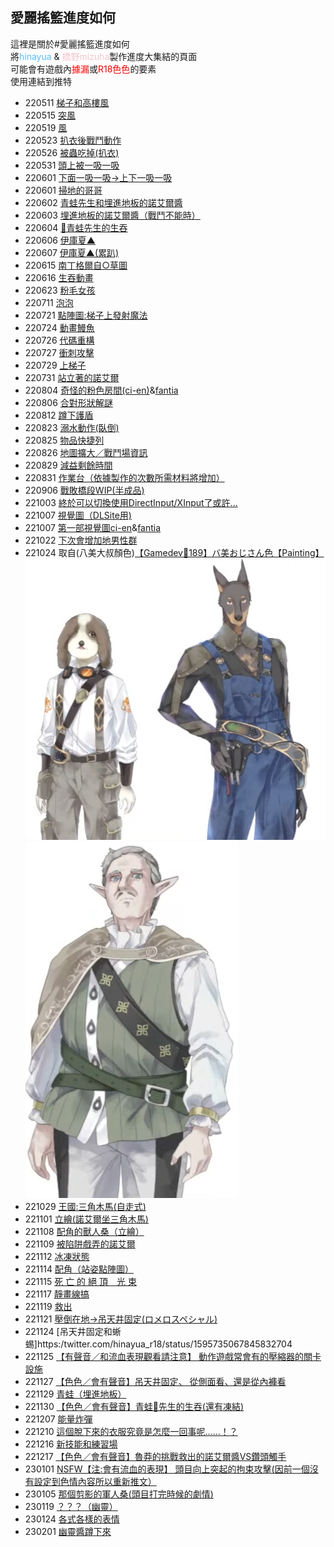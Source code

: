 <h2>愛麗搖籃進度如何</h2>

這裡是關於#愛麗搖籃進度如何<br>
將<font color=#56bcf9>hinayua</font> & <font color=#f6c5cb>橋野mizuha</font>製作進度大集結的頁面<br>
可能會有遊戲內<font color=red>據漏</font>或<font color=red>R18色色</font>的要素<br>
使用連結到推特

- 220511 [梯子和高樓風](https://twitter.com/HashinoMizuha/status/1524053857407741952)
- 220515 [突風](https://twitter.com/HashinoMizuha/status/1525508612336275456)
- 220519 [風](https://twitter.com/HashinoMizuha/status/1526962264971980800)
- 220523 [扒衣後戰鬥動作](https://twitter.com/hinayua_r18/status/1528700145696899076)
- 220526 [被蟲吃掉(扒衣)](https://twitter.com/hinayua_r18/status/1529715013594025984)
- 220531 [頭上被一吸一吸](https://twitter.com/hinayua_r18/status/1531548917888090112)
- 220601 [下面一吸一吸→上下一吸一吸](https://twitter.com/hinayua_r18/status/1531813127775326208)
- 220601 [掃地的哥哥](https://twitter.com/HashinoMizuha/status/1532000952890273792)
- 220602 [青蛙先生和埋進地板的諾艾爾醬](https://twitter.com/hinayua_r18/status/1532190117145628672)
- 220603 [埋進地板的諾艾爾醬（戰鬥不能時）](https://twitter.com/hinayua_r18/status/1532559558283251712)
- 220604 [🐸青蛙先生的生吞](https:/twitter.com/hinayua_r18/status/1532894344415711232)
- 220606 [伊庫夏▲](https://twitter.com/hinayua_r18/status/1533658760098349056)
- 220607 [伊庫夏▲(累趴)](https://twitter.com/hinayua_r18/status/1533956649492176901)
- 220615 [南丁格爾自○草圖](https://twitter.com/hinayua_r18/status/1537020364794245121)
- 220616 [生吞動畫](https://twitter.com/hinayua_r18/status/1537386866986872833)
- 220623 [粉毛女孩](https://twitter.com/hinayua_r18/status/1539960800034492416)
- 220711 [泡泡](https://twitter.com/hinayua_r18/status/1546175188274151425)
- 220721 [點陣圖:梯子上發射魔法](https://twitter.com/HashinoMizuha/status/1549792411592732672)
- 220724 [動畫鰻魚](https://twitter.com/hinayua_r18/status/1550874401901789184)
- 220726 [代碼重構](https://twitter.com/HashinoMizuha/status/1551583432656175104)
- 220727 [衝刺攻擊](https://twitter.com/HashinoMizuha/status/1551960777157775361)
- 220729 [上梯子](https://twitter.com/HashinoMizuha/status/1552697137292800000)
- 220731 [站立著的諾艾爾](https://twitter.com/HashinoMizuha/status/1553729154168008705)
- 220804 [奇怪的粉色房間(ci-en)](https://ci-en.dlsite.com/creator/12611/article/685357)&[fantia](https://fantia.jp/posts/1406133)
- 220806 [合對形狀解謎](https://twitter.com/HashinoMizuha/status/1555757542177128450)
- 220812 [蹲下護盾](https://twitter.com/HashinoMizuha/status/1557771568046313472)
- 220823 [溺水動作(臥倒)](https://twitter.com/hinayua_r18/status/1562069723084632064)
- 220825 [物品快捷列](https://twitter.com/hinayua_r18/status/1562756627144458242)
- 220826 [地圖擴大／戰鬥場資訊](https://twitter.com/HashinoMizuha/status/1563069542217031680)
- 220829 [減益剩餘時間](https://twitter.com/HashinoMizuha/status/1564224641597509633)
- 220831 [作業台（依據製作的次數所需材料將增加）](https://twitter.com/HashinoMizuha/status/1564910293217513473)
- 220906 [戰敗橋段WIP(半成品)](https://twitter.com/hinayua_r18/status/1566847414711255040)
- 221003 [終於可以切換使用DirectInput/XInput了或許...](https://twitter.com/HashinoMizuha/status/1576892314089234433)
- 221007 [視覺圖（DLSite用)](https://twitter.com/hinayua_r18/status/1578070679852703744)
- 221007 [第一部視覺圖ci-en](https://ci-en.dlsite.com/creator/12611/article/719262)&[fantia](https://fantia.jp/posts/1516468)
- 221022 [下次會增加地男性群](https://twitter.com/HashinoMizuha/status/1583490388626591745)
- 221024 取自(八美大叔顏色)[【Gamedev🌱189】バ美おじさん色【Painting】](https://www.youtube.com/watch?v=M6Gg7PBVo1I)<br>![Jyuujin](../../../assets/images/wiki/other/progress_rate/Jyuujin.png)<br>![kusoOyaji](../../../assets/images/wiki/other/progress_rate/kusoOyaji.png)
- 221029 [王國:三角木馬(自走式)](https://twitter.com/hinayua_r18/status/1586223442604744709)
- 221101 [立繪(諾艾爾坐三角木馬)](https://twitter.com/hinayua_r18/status/1587120586261954560)
- 221108 [配角的獸人桑（立繪）](https://twitter.com/HashinoMizuha/status/1589905333916696577)
- 221109 [被陷阱戲弄的諾艾爾](https://twitter.com/hinayua_r18/status/1590292969739153409)
- 221112 [冰凍狀態](https://twitter.com/hinayua_r18/status/1591340165465001987)
- 221114 [配角（站姿點陣圖）](https://twitter.com/HashinoMizuha/status/1591835185683009536)
- 221115 [死 亡 的 絕 頂　光 束](https://twitter.com/hinayua_r18/status/1592439476781215744)
- 221117 [靜畫線搞](https://twitter.com/HashinoMizuha/status/1592918840996163585)
- 221119 [救出](https://twitter.com/hinayua_r18/status/1593833879848497153)
- 221121 [壓倒在地→吊天井固定(ロメロスペシャル)](https://twitter.com/hinayua_r18/status/1594593016131493891)
- 221124 [吊天井固定和蜥蜴]https:/twitter.com/hinayua_r18/status/1595735067845832704
- 221125 [【有聲音／和流血表現觀看請注意】 動作遊戲常會有的壓縮器的關卡設施](https://twitter.com/hinayua_r18/status/1596111691666055171)
- 221127 [【色色／會有聲音】吊天井固定、 從側面看、還是從內褲看](https://twitter.com/hinayua_r18/status/1596773031887925248)
- 221129 [青蛙（埋進地板）](https://twitter.com/hinayua_r18/status/1597560822410399744)
- 221130 [【色色／會有聲音】青蛙🐸先生的生吞(還有凍結)](https://twitter.com/hinayua_r18/status/1597873678905397250)
- 221207 [能量炸彈](https://twitter.com/hinayua_r18/status/1600502466000605184)
- 221210 [這個脫下來的衣服究竟是怎麼一回事呢……！？](https://twitter.com/hinayua_r18/status/1601431562373197829)
- 221216 [新技能和練習場](https://twitter.com/HashinoMizuha/status/1603698771946536960)
- 221217 [【色色／會有聲音】魯莽的挑戰救出的諾艾爾醬VS鑽頭觸手](https://twitter.com/hinayua_r18/status/1604094115817586688)
- 230101 [NSFW【注:會有流血的表現】 頭目向上突起的拘束攻擊(因前一個沒有設定到色情內容所以重新推文）](https://twitter.com/hinayua_r18/status/1609515957449535488)
- 230105 [那個剪影的軍人桑(頭目打完時候的劇情)](https://twitter.com/HashinoMizuha/status/1610674474038472704)
- 230119 [？？？（幽靈）](https://twitter.com/HashinoMizuha/status/1615757387977330688)
- 230124 [各式各樣的表情](https://twitter.com/HashinoMizuha/status/161756282334493900)
- 230201 [幽靈醬蹲下來](https://twitter.com/HashinoMizuha/status/1620461581275660288)
